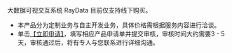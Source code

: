 
大数据可视交互系统 RayData 目前仅支持线下购买。

- 本产品分为定制业务与自主开发业务，具体价格需根据服务内容进行洽谈。
- 单击[【立即申请】](https://cloud.tencent.com/apply/p/9zj2yr36jk5)，填写相应产品申请单并提交审核，审核时间大约需要3 - 5天，审核通过后，将有专人与您联系进行详细沟通。
